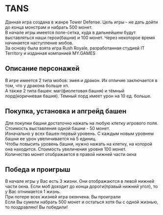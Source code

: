 # TANS
Данная игра создана в жанре Tower Defense. Цель игры - не дать дойти до конца монстрам и набрать 500 монет.  
В начале игры имеется поле-сетка, куда в дальнейшем будут выставляться наши герои(башни) и 100 монет. Через некоторое время начинается наступление мобов.  
За основу была взята игра Rush Royale, разработанная студией IT Territory и изданная компанией MY.GAMES  
## Описание персонажей
В игре имеется 2 типа мобов: змея и дракон. Их отличие заключается в том, что у дракона больше хп.  
А также 2 типа башен: маг(фиолетовая башня) и тёмный лорд(коричневая башня). Темный лорд имеет урон на 10 ед. больше.

## Покупка, установка и апгрейд башен
Для покупки башни достаточно нажать на любую клетку игрового поля. Стоимость выставления одной башни - 50 монет.  
Изначально у всех башен первый уровень. С каждым новым уровнем башни ее урон увеличивается на 5 единиц.  
Чтобы повысить уровень башни, нужно нажать на клетку, на которой она находится. Стоимость увеличения уровня 100 монет.  
Количество монет отображается в правой нижней части окна
## Победа и проигрыш
В начале игры у Вас есть 3 жизни. Они отображаются в левой нижней части окна. Если моб доходит до конца дороги(правый нижний угол), то у Вас отнимается 1 жизнь.  
При потере всех жизней игра окончена. Вы проиграли  
Если Вы сумели набрать 500 монет и остаться хотя бы с одной жизнью, то поздравляю! Вы победили!

